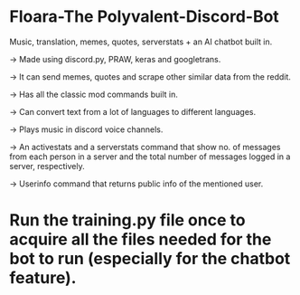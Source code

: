 # Floara-The Polyvalent-Discord-Bot
Music, translation, memes, quotes, serverstats + an AI chatbot built in.


-> Made using discord.py, PRAW, keras and googletrans.


-> It can send memes, quotes and scrape other similar data from the reddit.


-> Has all the classic mod commands built in.


-> Can convert text from a lot of languages to different languages.


-> Plays music in discord voice channels.


-> An activestats and a serverstats command that show no. of messages from each person in a server and the total number of messages logged in a server, respectively.


-> Userinfo command that returns public info of the mentioned user.

# Run the training.py file once to acquire all the files needed for the bot to run (especially for the chatbot feature).

